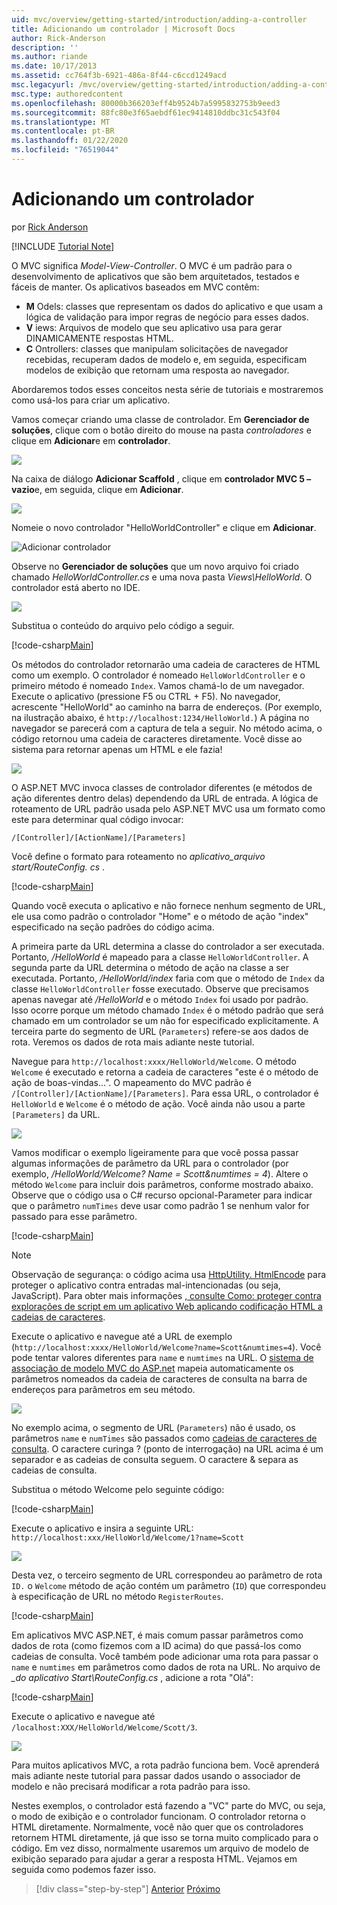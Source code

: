 ```yaml
---
uid: mvc/overview/getting-started/introduction/adding-a-controller
title: Adicionando um controlador | Microsoft Docs
author: Rick-Anderson
description: ''
ms.author: riande
ms.date: 10/17/2013
ms.assetid: cc764f3b-6921-486a-8f44-c6ccd1249acd
msc.legacyurl: /mvc/overview/getting-started/introduction/adding-a-controller
msc.type: authoredcontent
ms.openlocfilehash: 80000b366203eff4b9524b7a5995832753b9eed3
ms.sourcegitcommit: 88fc80e3f65aebdf61ec9414810ddbc31c543f04
ms.translationtype: MT
ms.contentlocale: pt-BR
ms.lasthandoff: 01/22/2020
ms.locfileid: "76519044"
---
```

# <a name="adding-a-controller"></a>Adicionando um controlador

por [Rick Anderson]((https://twitter.com/RickAndMSFT))

[!INCLUDE [Tutorial Note](index.md)]

O MVC significa *Model-View-Controller*. O MVC é um padrão para o desenvolvimento de aplicativos que são bem arquitetados, testados e fáceis de manter. Os aplicativos baseados em MVC contêm:

- **M** Odels: classes que representam os dados do aplicativo e que usam a lógica de validação para impor regras de negócio para esses dados.
- **V** iews: Arquivos de modelo que seu aplicativo usa para gerar DINAMICAMENTE respostas HTML.
- **C** Ontrollers: classes que manipulam solicitações de navegador recebidas, recuperam dados de modelo e, em seguida, especificam modelos de exibição que retornam uma resposta ao navegador.

Abordaremos todos esses conceitos nesta série de tutoriais e mostraremos como usá-los para criar um aplicativo.

Vamos começar criando uma classe de controlador. Em **Gerenciador de soluções**, clique com o botão direito do mouse na pasta *controladores* e clique em **Adicionar**e em **controlador**.

![](adding-a-controller/_static/image1.png)

Na caixa de diálogo **Adicionar Scaffold** , clique em **controlador MVC 5 – vazio**e, em seguida, clique em **Adicionar**.

![](adding-a-controller/_static/image2.png)  

Nomeie o novo controlador "HelloWorldController" e clique em **Adicionar**.

![Adicionar controlador](adding-a-controller/_static/image3.png)

Observe no **Gerenciador de soluções** que um novo arquivo foi criado chamado *HelloWorldController.cs* e uma nova pasta *Views\HelloWorld*. O controlador está aberto no IDE.

![](adding-a-controller/_static/image4.png)

Substitua o conteúdo do arquivo pelo código a seguir.

[!code-csharp[Main](adding-a-controller/samples/sample1.cs)]

Os métodos do controlador retornarão uma cadeia de caracteres de HTML como um exemplo. O controlador é nomeado `HelloWorldController` e o primeiro método é nomeado `Index`. Vamos chamá-lo de um navegador. Execute o aplicativo (pressione F5 ou CTRL + F5). No navegador, acrescente &quot;HelloWorld&quot; ao caminho na barra de endereços. (Por exemplo, na ilustração abaixo, é `http://localhost:1234/HelloWorld.`) A página no navegador se parecerá com a captura de tela a seguir. No método acima, o código retornou uma cadeia de caracteres diretamente. Você disse ao sistema para retornar apenas um HTML e ele fazia!

![](adding-a-controller/_static/image5.png)

O ASP.NET MVC invoca classes de controlador diferentes (e métodos de ação diferentes dentro delas) dependendo da URL de entrada. A lógica de roteamento de URL padrão usada pelo ASP.NET MVC usa um formato como este para determinar qual código invocar:

`/[Controller]/[ActionName]/[Parameters]`

Você define o formato para roteamento no *aplicativo\_arquivo start/RouteConfig. cs* .

[!code-csharp[Main](adding-a-controller/samples/sample2.cs?highlight=7-8)]

Quando você executa o aplicativo e não fornece nenhum segmento de URL, ele usa como padrão o controlador "Home" e o método de ação "index" especificado na seção padrões do código acima.

A primeira parte da URL determina a classe do controlador a ser executada. Portanto, */HelloWorld* é mapeado para a classe `HelloWorldController`. A segunda parte da URL determina o método de ação na classe a ser executada. Portanto, */HelloWorld/index* faria com que o método de `Index` da classe `HelloWorldController` fosse executado. Observe que precisamos apenas navegar até */HelloWorld* e o método `Index` foi usado por padrão. Isso ocorre porque um método chamado `Index` é o método padrão que será chamado em um controlador se um não for especificado explicitamente. A terceira parte do segmento de URL (`Parameters`) refere-se aos dados de rota. Veremos os dados de rota mais adiante neste tutorial.

Navegue para `http://localhost:xxxx/HelloWorld/Welcome`. O método `Welcome` é executado e retorna a cadeia de caracteres &quot;este é o método de ação de boas-vindas...&quot;. O mapeamento do MVC padrão é `/[Controller]/[ActionName]/[Parameters]`. Para essa URL, o controlador é `HelloWorld` e `Welcome` é o método de ação. Você ainda não usou a parte `[Parameters]` da URL.

![](adding-a-controller/_static/image6.png)

Vamos modificar o exemplo ligeiramente para que você possa passar algumas informações de parâmetro da URL para o controlador (por exemplo, */HelloWorld/Welcome? Name = Scott&amp;numtimes = 4*). Altere o método `Welcome` para incluir dois parâmetros, conforme mostrado abaixo. Observe que o código usa o C# recurso opcional-Parameter para indicar que o parâmetro `numTimes` deve usar como padrão 1 se nenhum valor for passado para esse parâmetro.

[!code-csharp[Main](adding-a-controller/samples/sample3.cs)]

> [!NOTE]
> Observação de segurança: o código acima usa [HttpUtility. HtmlEncode](https://msdn.microsoft.com/library/ee360286(v=vs.110).aspx) para proteger o aplicativo contra entradas mal-intencionadas (ou seja, JavaScript). Para obter mais informações [, consulte Como: proteger contra explorações de script em um aplicativo Web aplicando codificação HTML a cadeias de caracteres](https://msdn.microsoft.com/library/a2a4yykt(v=vs.100).aspx).

 Execute o aplicativo e navegue até a URL de exemplo (`http://localhost:xxxx/HelloWorld/Welcome?name=Scott&numtimes=4`). Você pode tentar valores diferentes para `name` e `numtimes` na URL. O [sistema de associação de modelo MVC do ASP.net](http://odetocode.com/Blogs/scott/archive/2009/04/27/6-tips-for-asp-net-mvc-model-binding.aspx) mapeia automaticamente os parâmetros nomeados da cadeia de caracteres de consulta na barra de endereços para parâmetros em seu método.

![](adding-a-controller/_static/image7.png)

No exemplo acima, o segmento de URL (`Parameters`) não é usado, os parâmetros `name` e `numTimes` são passados como [cadeias de caracteres de consulta](http://en.wikipedia.org/wiki/Query_string). O caractere curinga ? (ponto de interrogação) na URL acima é um separador e as cadeias de consulta seguem. O caractere &amp; separa as cadeias de consulta.

Substitua o método Welcome pelo seguinte código:

[!code-csharp[Main](adding-a-controller/samples/sample4.cs)]

Execute o aplicativo e insira a seguinte URL: `http://localhost:xxx/HelloWorld/Welcome/1?name=Scott`

![](adding-a-controller/_static/image8.png)

Desta vez, o terceiro segmento de URL correspondeu ao parâmetro de rota `ID.` o `Welcome` método de ação contém um parâmetro (`ID`) que correspondeu à especificação de URL no método `RegisterRoutes`.

[!code-csharp[Main](adding-a-controller/samples/sample5.cs?highlight=7)]

Em aplicativos MVC ASP.NET, é mais comum passar parâmetros como dados de rota (como fizemos com a ID acima) do que passá-los como cadeias de consulta. Você também pode adicionar uma rota para passar o `name` e `numtimes` em parâmetros como dados de rota na URL. No arquivo de *\_do aplicativo Start\RouteConfig.cs* , adicione a rota "Olá":

[!code-csharp[Main](adding-a-controller/samples/sample6.cs?highlight=13-16)]

Execute o aplicativo e navegue até `/localhost:XXX/HelloWorld/Welcome/Scott/3`.

![](adding-a-controller/_static/image9.png)

Para muitos aplicativos MVC, a rota padrão funciona bem. Você aprenderá mais adiante neste tutorial para passar dados usando o associador de modelo e não precisará modificar a rota padrão para isso.

Nestes exemplos, o controlador está fazendo a &quot;VC&quot; parte do MVC, ou seja, o modo de exibição e o controlador funcionam. O controlador retorna o HTML diretamente. Normalmente, você não quer que os controladores retornem HTML diretamente, já que isso se torna muito complicado para o código. Em vez disso, normalmente usaremos um arquivo de modelo de exibição separado para ajudar a gerar a resposta HTML. Vejamos em seguida como podemos fazer isso.

> [!div class="step-by-step"]
> [Anterior](getting-started.md)
> [Próximo](adding-a-view.md)
